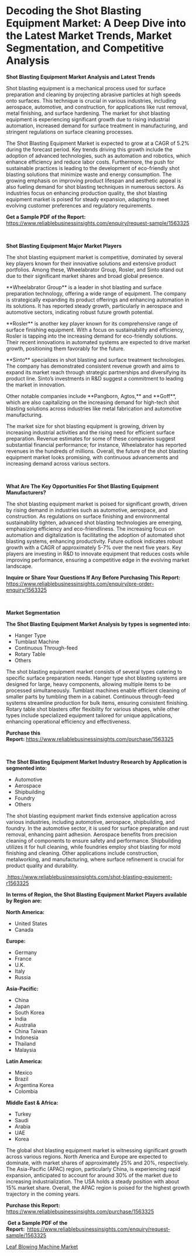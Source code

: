 <p><h1>Decoding the Shot Blasting Equipment Market: A Deep Dive into the Latest Market Trends, Market Segmentation, and Competitive Analysis</h1></p><p><strong>Shot Blasting Equipment Market Analysis and Latest Trends</strong></p>
<p><p>Shot blasting equipment is a mechanical process used for surface preparation and cleaning by projecting abrasive particles at high speeds onto surfaces. This technique is crucial in various industries, including aerospace, automotive, and construction, for applications like rust removal, metal finishing, and surface hardening. The market for shot blasting equipment is experiencing significant growth due to rising industrial automation, increased demand for surface treatment in manufacturing, and stringent regulations on surface cleaning processes.</p><p>The Shot Blasting Equipment Market is expected to grow at a CAGR of 5.2% during the forecast period. Key trends driving this growth include the adoption of advanced technologies, such as automation and robotics, which enhance efficiency and reduce labor costs. Furthermore, the push for sustainable practices is leading to the development of eco-friendly shot blasting solutions that minimize waste and energy consumption. The growing emphasis on improving product lifespan and aesthetic appeal is also fueling demand for shot blasting techniques in numerous sectors. As industries focus on enhancing production quality, the shot blasting equipment market is poised for steady expansion, adapting to meet evolving customer preferences and regulatory requirements.</p></p>
<p><strong>Get a Sample PDF of the Report:&nbsp;</strong> <a href="https://www.reliablebusinessinsights.com/enquiry/request-sample/1563325?utm_campaign=3216&utm_medium=2&utm_source=Github&utm_content=ia&utm_term=11042025&utm_id=shot-blasting-equipment">https://www.reliablebusinessinsights.com/enquiry/request-sample/1563325</a></p>
<p>&nbsp;</p>
<p><strong>Shot Blasting Equipment Major Market Players</strong></p>
<p><p>The shot blasting equipment market is competitive, dominated by several key players known for their innovative solutions and extensive product portfolios. Among these, Wheelabrator Group, Rosler, and Sinto stand out due to their significant market shares and broad global presence.</p><p>**Wheelabrator Group** is a leader in shot blasting and surface preparation technology, offering a wide range of equipment. The company is strategically expanding its product offerings and enhancing automation in its solutions. It has reported steady growth, particularly in aerospace and automotive sectors, indicating robust future growth potential.</p><p>**Rosler** is another key player known for its comprehensive range of surface finishing equipment. With a focus on sustainability and efficiency, Rosler is tapping into the increasing demand for eco-friendly solutions. Their recent innovations in automated systems are expected to drive market growth, positioning them favorably for the future.</p><p>**Sinto** specializes in shot blasting and surface treatment technologies. The company has demonstrated consistent revenue growth and aims to expand its market reach through strategic partnerships and diversifying its product line. Sinto’s investments in R&D suggest a commitment to leading the market in innovation.</p><p>Other notable companies include **Pangborn, Agtos,** and **Goff**, which are also capitalizing on the increasing demand for high-tech shot blasting solutions across industries like metal fabrication and automotive manufacturing.</p><p>The market size for shot blasting equipment is growing, driven by increasing industrial activities and the rising need for efficient surface preparation. Revenue estimates for some of these companies suggest substantial financial performance; for instance, Wheelabrator has reported revenues in the hundreds of millions. Overall, the future of the shot blasting equipment market looks promising, with continuous advancements and increasing demand across various sectors.</p></p>
<p>&nbsp;</p>
<p><strong>What Are The Key Opportunities For Shot Blasting Equipment Manufacturers?</strong></p>
<p><p>The shot blasting equipment market is poised for significant growth, driven by rising demand in industries such as automotive, aerospace, and construction. As regulations on surface finishing and environmental sustainability tighten, advanced shot blasting technologies are emerging, emphasizing efficiency and eco-friendliness. The increasing focus on automation and digitalization is facilitating the adoption of automated shot blasting systems, enhancing productivity. Future outlook indicates robust growth with a CAGR of approximately 5-7% over the next five years. Key players are investing in R&D to innovate equipment that reduces costs while improving performance, ensuring a competitive edge in the evolving market landscape.</p></p>
<p><strong>Inquire or Share Your Questions If Any Before Purchasing This Report:</strong> <a href="https://www.reliablebusinessinsights.com/enquiry/pre-order-enquiry/1563325?utm_campaign=3216&utm_medium=2&utm_source=Github&utm_content=ia&utm_term=11042025&utm_id=shot-blasting-equipment">https://www.reliablebusinessinsights.com/enquiry/pre-order-enquiry/1563325</a></p>
<p>&nbsp;</p>
<p><strong>Market Segmentation</strong></p>
<p><strong>The Shot Blasting Equipment Market Analysis by types is segmented into:</strong></p>
<p><ul><li>Hanger Type</li><li>Tumblast Machine</li><li>Continuous Through-feed</li><li>Rotary Table</li><li>Others</li></ul></p>
<p><p>The shot blasting equipment market consists of several types catering to specific surface preparation needs. Hanger type shot blasting systems are designed for large, heavy components, allowing multiple items to be processed simultaneously. Tumblast machines enable efficient cleaning of smaller parts by tumbling them in a cabinet. Continuous through-feed systems streamline production for bulk items, ensuring consistent finishing. Rotary table shot blasters offer flexibility for various shapes, while other types include specialized equipment tailored for unique applications, enhancing operational efficiency and effectiveness.</p></p>
<p><strong>Purchase this Report:&nbsp;</strong><a href="https://www.reliablebusinessinsights.com/purchase/1563325?utm_campaign=3216&utm_medium=2&utm_source=Github&utm_content=ia&utm_term=11042025&utm_id=shot-blasting-equipment">https://www.reliablebusinessinsights.com/purchase/1563325</a></p>
<p>&nbsp;</p>
<p><strong>The Shot Blasting Equipment Market Industry Research by Application is segmented into:</strong></p>
<p><ul><li>Automotive</li><li>Aerospace</li><li>Shipbuilding</li><li>Foundry</li><li>Others</li></ul></p>
<p><p>The shot blasting equipment market finds extensive application across various industries, including automotive, aerospace, shipbuilding, and foundry. In the automotive sector, it is used for surface preparation and rust removal, enhancing paint adhesion. Aerospace benefits from precision cleaning of components to ensure safety and performance. Shipbuilding utilizes it for hull cleaning, while foundries employ shot blasting for mold finishing and cleaning. Other applications include construction, metalworking, and manufacturing, where surface refinement is crucial for product quality and durability.</p></p>
<p><a href="https://www.reliablebusinessinsights.com/shot-blasting-equipment-r1563325?utm_campaign=3216&utm_medium=2&utm_source=Github&utm_content=ia&utm_term=11042025&utm_id=shot-blasting-equipment">&nbsp;https://www.reliablebusinessinsights.com/shot-blasting-equipment-r1563325</a></p>
<p><strong>In terms of Region, the Shot Blasting Equipment Market Players available by Region are:</strong></p>
<p>
    <p> <strong> North America: </strong>
        <ul>
            <li>United States</li>
            <li>Canada</li>
        </ul>
        </p> 
    <p> <strong> Europe: </strong>
        <ul>
            <li>Germany</li>
            <li>France</li>
            <li>U.K.</li>
            <li>Italy</li>
            <li>Russia</li>
        </ul>
        </p> 
    <p> <strong> Asia-Pacific: </strong>
        <ul>
            <li>China</li>
            <li>Japan</li>
            <li>South Korea</li>
            <li>India</li>
            <li>Australia</li>
            <li>China Taiwan</li>
            <li>Indonesia</li>
            <li>Thailand</li>
            <li>Malaysia</li>
        </ul>
        </p> 
    <p> <strong> Latin America: </strong>
        <ul>
            <li>Mexico</li>
            <li>Brazil</li>
            <li>Argentina Korea</li>
            <li>Colombia</li>
        </ul>
        </p> 
    <p> <strong> Middle East & Africa: </strong>
        <ul>
            <li>Turkey</li>
            <li>Saudi</li>
            <li>Arabia</li>
            <li>UAE</li>
            <li>Korea</li>
        </ul>
    </p>
    </p>
<p><p>The global shot blasting equipment market is witnessing significant growth across various regions. North America and Europe are expected to dominate, with market shares of approximately 25% and 20%, respectively. The Asia-Pacific (APAC) region, particularly China, is experiencing rapid expansion, anticipated to account for around 30% of the market due to increasing industrialization. The USA holds a steady position with about 15% market share. Overall, the APAC region is poised for the highest growth trajectory in the coming years.</p></p>
<p><strong>Purchase this Report: </strong><a href="https://www.reliablebusinessinsights.com/purchase/1563325?utm_campaign=3216&utm_medium=2&utm_source=Github&utm_content=ia&utm_term=11042025&utm_id=shot-blasting-equipment">https://www.reliablebusinessinsights.com/purchase/1563325</a></p>
<p>&nbsp;<strong>Get a Sample PDF of the Report:&nbsp;&nbsp;</strong><a href="https://www.reliablebusinessinsights.com/enquiry/request-sample/1563325?utm_campaign=3216&utm_medium=2&utm_source=Github&utm_content=ia&utm_term=11042025&utm_id=shot-blasting-equipment">https://www.reliablebusinessinsights.com/enquiry/request-sample/1563325</a></p>
<p><strong></strong></p>
<p><p><a href="https://github.com/roceljiabur/Market-Research-Report-List-1/blob/main/leaf-blowing-machine-market.md?utm_campaign=3216&utm_medium=2&utm_source=Github&utm_content=ia&utm_term=11042025&utm_id=shot-blasting-equipment">Leaf Blowing Machine Market</a></p></p>